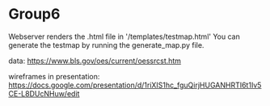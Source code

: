 # Group6

Webserver renders the .html file in '/templates/testmap.html' You can generate the testmap by running the generate_map.py file.

data:
https://www.bls.gov/oes/current/oessrcst.htm

wireframes in presentation:
https://docs.google.com/presentation/d/1riXIS1hc_fguQirjHUGANHRTI6t1Iv5CE-L8DUcNHuw/edit

